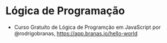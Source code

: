 # Lógica de Programação

  * Curso Gratuíto de Lógica de Programção em JavaScript por @rodrigobranas, https://app.branas.io/hello-world